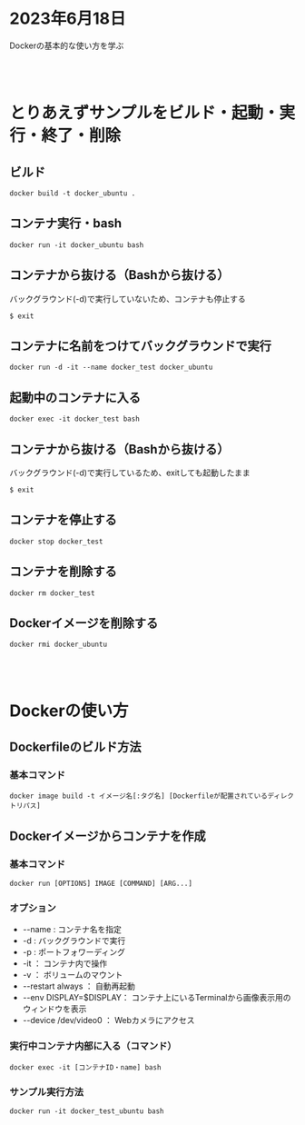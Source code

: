 # 2023年6月18日

Dockerの基本的な使い方を学ぶ

<br><br>

# とりあえずサンプルをビルド・起動・実行・終了・削除
## ビルド
```
docker build -t docker_ubuntu .
```
## コンテナ実行・bash
```
docker run -it docker_ubuntu bash 
```
## コンテナから抜ける（Bashから抜ける）
バックグラウンド(-d)で実行していないため、コンテナも停止する
```
$ exit
```
## コンテナに名前をつけてバックグラウンドで実行
```
docker run -d -it --name docker_test docker_ubuntu
```
## 起動中のコンテナに入る
```
docker exec -it docker_test bash
```
## コンテナから抜ける（Bashから抜ける）
バックグラウンド(-d)で実行しているため、exitしても起動したまま
```
$ exit
```
## コンテナを停止する
```
docker stop docker_test
```
## コンテナを削除する
```
docker rm docker_test
```
## Dockerイメージを削除する
```
docker rmi docker_ubuntu
```

<br><br>

# Dockerの使い方
## Dockerfileのビルド方法
### 基本コマンド
```
docker image build -t イメージ名[:タグ名] [Dockerfileが配置されているディレクトリパス]
```

## Dockerイメージからコンテナを作成
### 基本コマンド
```
docker run [OPTIONS] IMAGE [COMMAND] [ARG...]
```
### オプション
 - --name : コンテナ名を指定
 - -d : バックグラウンドで実行
 - -p : ポートフォワーディング
 - -it ： コンテナ内で操作
 - -v ： ボリュームのマウント
 - --restart always ： 自動再起動
 - --env DISPLAY=$DISPLAY： コンテナ上にいるTerminalから画像表示用のウィンドウを表示
 - --device /dev/video0 ： Webカメラにアクセス

### 実行中コンテナ内部に入る（コマンド）
```
docker exec -it [コンテナID・name] bash
```

### サンプル実行方法
```
docker run -it docker_test_ubuntu bash 
```
